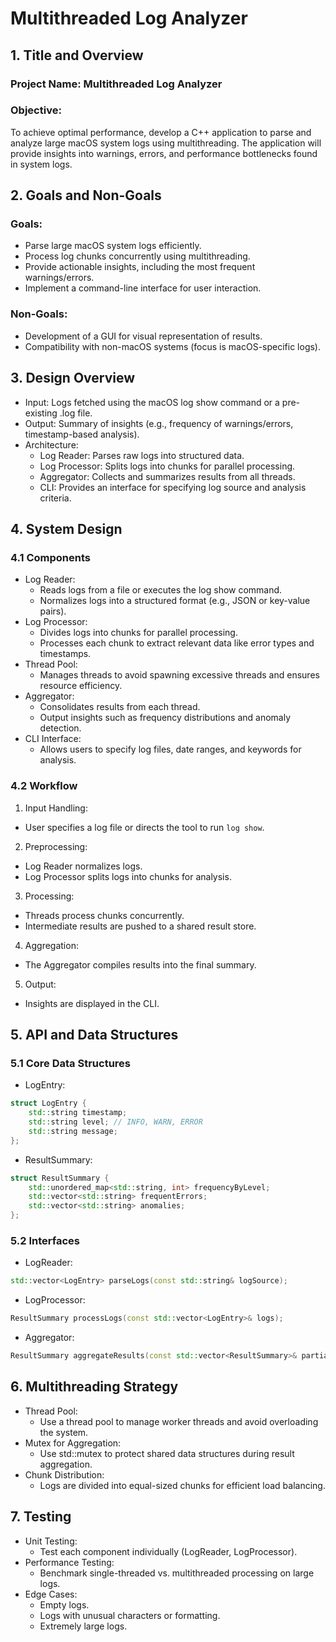 # Multithreaded Log Analyzer

## 1. Title and Overview

### Project Name: Multithreaded Log Analyzer
### Objective: 
To achieve optimal performance, develop a C++ application to parse and analyze large macOS system logs using multithreading. The application will provide insights into warnings, errors, and performance bottlenecks found in system logs.

## 2. Goals and Non-Goals

### Goals:
* Parse large macOS system logs efficiently.
* Process log chunks concurrently using multithreading.
* Provide actionable insights, including the most frequent warnings/errors.
* Implement a command-line interface for user interaction.

### Non-Goals:
* Development of a GUI for visual representation of results.
* Compatibility with non-macOS systems (focus is macOS-specific logs).

## 3. Design Overview
* Input: Logs fetched using the macOS log show command or a pre-existing .log file.
* Output: Summary of insights (e.g., frequency of warnings/errors, timestamp-based analysis).
* Architecture:
	* Log Reader: Parses raw logs into structured data.
	* Log Processor: Splits logs into chunks for parallel processing.
	* Aggregator: Collects and summarizes results from all threads.
	* CLI: Provides an interface for specifying log source and analysis criteria.

## 4. System Design

### 4.1 Components
* Log Reader:
	* Reads logs from a file or executes the log show command.
	* Normalizes logs into a structured format (e.g., JSON or key-value pairs).
* Log Processor:
	* Divides logs into chunks for parallel processing.
	* Processes each chunk to extract relevant data like error types and timestamps.
* Thread Pool:
	* Manages threads to avoid spawning excessive threads and ensures resource efficiency.
* Aggregator:
	* Consolidates results from each thread.
	* Output insights such as frequency distributions and anomaly detection.
* CLI Interface:
	* Allows users to specify log files, date ranges, and keywords for analysis.

### 4.2 Workflow
1.	Input Handling:
  * User specifies a log file or directs the tool to run `log show`.
2.	Preprocessing:
  * Log Reader normalizes logs.
  * Log Processor splits logs into chunks for analysis.
3.	Processing:
  * Threads process chunks concurrently.
  * Intermediate results are pushed to a shared result store.
4.	Aggregation:
  * The Aggregator compiles results into the final summary.
5.	Output:
  * Insights are displayed in the CLI.

## 5. API and Data Structures

### 5.1 Core Data Structures
* LogEntry:
```cpp
struct LogEntry {
    std::string timestamp;
    std::string level; // INFO, WARN, ERROR
    std::string message;
};
```

* ResultSummary:
```cpp
struct ResultSummary {
    std::unordered_map<std::string, int> frequencyByLevel;
    std::vector<std::string> frequentErrors;
    std::vector<std::string> anomalies;
};
```



### 5.2 Interfaces
* LogReader:
```cpp
std::vector<LogEntry> parseLogs(const std::string& logSource);
```

* LogProcessor:
```cpp
ResultSummary processLogs(const std::vector<LogEntry>& logs);
```

* Aggregator:
```cpp
ResultSummary aggregateResults(const std::vector<ResultSummary>& partialResults);
```
## 6. Multithreading Strategy
* Thread Pool:
  * Use a thread pool to manage worker threads and avoid overloading the system.
* Mutex for Aggregation:
  * Use std::mutex to protect shared data structures during result aggregation.
* Chunk Distribution:
  * Logs are divided into equal-sized chunks for efficient load balancing.

## 7. Testing
* Unit Testing:
  * Test each component individually (LogReader, LogProcessor).
* Performance Testing:
  * Benchmark single-threaded vs. multithreaded processing on large logs.
* Edge Cases:
  * Empty logs.
  * Logs with unusual characters or formatting.
  * Extremely large logs.
